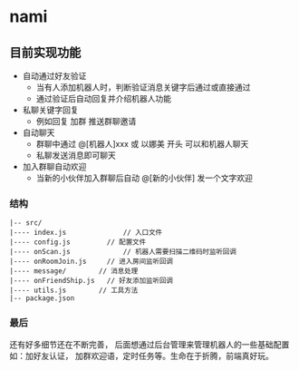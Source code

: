 # nami
## 目前实现功能
- 自动通过好友验证
  - 当有人添加机器人时，判断验证消息关键字后通过或直接通过
  - 通过验证后自动回复并介绍机器人功能
- 私聊关键字回复
  - 例如回复 加群 推送群聊邀请
- 自动聊天
  - 群聊中通过 @[机器人]xxx 或 以娜美 开头 可以和机器人聊天
  - 私聊发送消息即可聊天
- 加入群聊自动欢迎
  - 当新的小伙伴加入群聊后自动 @[新的小伙伴] 发一个文字欢迎

### 结构
```
|-- src/
|---- index.js				// 入口文件
|---- config.js		  	// 配置文件
|---- onScan.js				// 机器人需要扫描二维码时监听回调
|---- onRoomJoin.js 	// 进入房间监听回调
|---- message/	      // 消息处理
|---- onFriendShip.js	// 好友添加监听回调
|---- utils.js        // 工具方法
|-- package.json
```
### 最后

还有好多细节还在不断完善， 后面想通过后台管理来管理机器人的一些基础配置如：加好友认证， 加群欢迎语，定时任务等。生命在于折腾，前端真好玩。